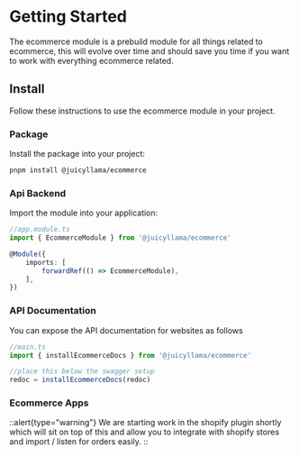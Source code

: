 # Getting Started

The ecommerce module is a prebuild module for all things related to ecommerce, this will evolve over time and should save you time if you want to work with everything ecommerce related.

## Install

Follow these instructions to use the ecommerce module in your project.

### Package

Install the package into your project:

```bash
pnpm install @juicyllama/ecommerce
```

### Api Backend

Import the module into your application:

```typescript
//app.module.ts
import { EcommerceModule } from '@juicyllama/ecommerce'

@Module({
	imports: [
		forwardRef(() => EcommerceModule),
	],
})
```

### API Documentation

You can expose the API documentation for websites as follows

```typescript
//main.ts
import { installEcommerceDocs } from '@juicyllama/ecommerce'

//place this below the swagger setup
redoc = installEcommerceDocs(redoc)
```

### Ecommerce Apps

::alert{type="warning"}
We are starting work in the shopify plugin shortly which will sit on top of this and allow you to integrate with shopify stores and import / listen for orders easily.
::
